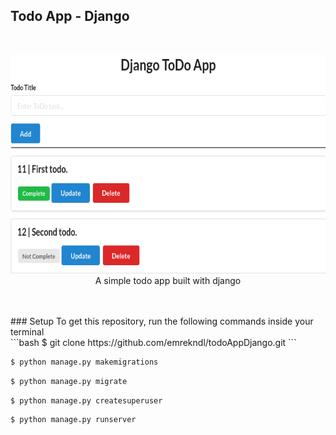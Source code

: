 ## Todo App - Django
<br />
<p align="center">
<img src="images/todoAppDjango.png"  height="350" width="650" >
<br />
A simple todo app built with django
</p>
<br />
<br />
### Setup
To get this repository, run the following commands inside your terminal
<br />
```bash
$ git clone https://github.com/emrekndl/todoAppDjango.git
```

```bash
$ python manage.py makemigrations
```

```bash
$ python manage.py migrate
```

```bash
$ python manage.py createsuperuser
```

```bash
$ python manage.py runserver
```
